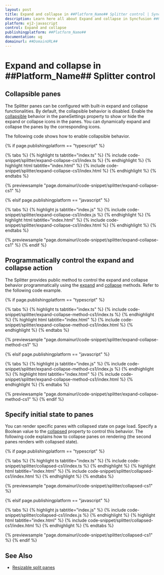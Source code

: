 ```yaml
---
layout: post
title: Expand and collapse in ##Platform_Name## Splitter control | Syncfusion
description: Learn here all about Expand and collapse in Syncfusion ##Platform_Name## Splitter control of Syncfusion Essential JS 2 and more.
platform: ej2-javascript
control: Expand and collapse 
publishingplatform: ##Platform_Name##
documentation: ug
domainurl: ##DomainURL##
---
```


# Expand and collapse in ##Platform_Name## Splitter control

## Collapsible panes

The Splitter panes can be configured with built-in expand and collapse functionalities. By default, the collapsible behavior is disabled. Enable the [collapsible](../api/splitter/paneProperties/#collapsible) behavior in the paneSettings property to show or hide the expand or collapse icons in the panes. You can dynamically expand and collapse the panes by the corresponding icons.

The following code shows how to enable collapsible behavior.

{% if page.publishingplatform == "typescript" %}

 {% tabs %}
{% highlight ts tabtitle="index.ts" %}
{% include code-snippet/splitter/expand-collapse-cs1/index.ts %}
{% endhighlight %}
{% highlight html tabtitle="index.html" %}
{% include code-snippet/splitter/expand-collapse-cs1/index.html %}
{% endhighlight %}
{% endtabs %}
        
{% previewsample "page.domainurl/code-snippet/splitter/expand-collapse-cs1" %}

{% elsif page.publishingplatform == "javascript" %}

{% tabs %}
{% highlight js tabtitle="index.js" %}
{% include code-snippet/splitter/expand-collapse-cs1/index.js %}
{% endhighlight %}
{% highlight html tabtitle="index.html" %}
{% include code-snippet/splitter/expand-collapse-cs1/index.html %}
{% endhighlight %}
{% endtabs %}

{% previewsample "page.domainurl/code-snippet/splitter/expand-collapse-cs1" %}
{% endif %}

## Programmatically control the expand and collapse action

The Splitter provides public method to control the expand and collapse behavior programmatically using the [expand](../api/splitter/#expand) and [collapse](../api/splitter/#collapse) methods. Refer to the following code example.

{% if page.publishingplatform == "typescript" %}

 {% tabs %}
{% highlight ts tabtitle="index.ts" %}
{% include code-snippet/splitter/expand-collapse-method-cs1/index.ts %}
{% endhighlight %}
{% highlight html tabtitle="index.html" %}
{% include code-snippet/splitter/expand-collapse-method-cs1/index.html %}
{% endhighlight %}
{% endtabs %}
        
{% previewsample "page.domainurl/code-snippet/splitter/expand-collapse-method-cs1" %}

{% elsif page.publishingplatform == "javascript" %}

{% tabs %}
{% highlight js tabtitle="index.js" %}
{% include code-snippet/splitter/expand-collapse-method-cs1/index.js %}
{% endhighlight %}
{% highlight html tabtitle="index.html" %}
{% include code-snippet/splitter/expand-collapse-method-cs1/index.html %}
{% endhighlight %}
{% endtabs %}

{% previewsample "page.domainurl/code-snippet/splitter/expand-collapse-method-cs1" %}
{% endif %}

## Specify initial state to panes

You can render specific panes with collapsed state on page load. Specify a Boolean value to the [collapsed](../api/splitter/#collapsed) property to control this behavior. The following code explains how to collapse panes on rendering (the second panes renders with collapsed state).

{% if page.publishingplatform == "typescript" %}

 {% tabs %}
{% highlight ts tabtitle="index.ts" %}
{% include code-snippet/splitter/collapsed-cs1/index.ts %}
{% endhighlight %}
{% highlight html tabtitle="index.html" %}
{% include code-snippet/splitter/collapsed-cs1/index.html %}
{% endhighlight %}
{% endtabs %}
        
{% previewsample "page.domainurl/code-snippet/splitter/collapsed-cs1" %}

{% elsif page.publishingplatform == "javascript" %}

{% tabs %}
{% highlight js tabtitle="index.js" %}
{% include code-snippet/splitter/collapsed-cs1/index.js %}
{% endhighlight %}
{% highlight html tabtitle="index.html" %}
{% include code-snippet/splitter/collapsed-cs1/index.html %}
{% endhighlight %}
{% endtabs %}

{% previewsample "page.domainurl/code-snippet/splitter/collapsed-cs1" %}
{% endif %}

## See Also

* [Resizable split panes](./resizing)
